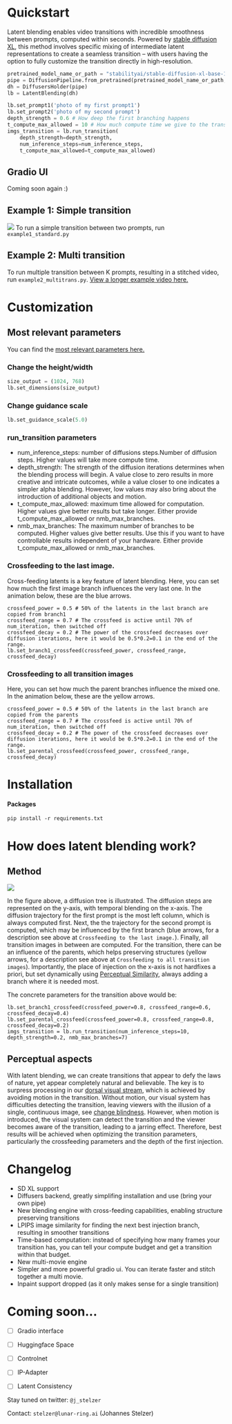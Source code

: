 # Quickstart

Latent blending enables video transitions with incredible smoothness between prompts, computed within seconds. Powered by [stable diffusion XL](https://stability.ai/stable-diffusion), this method involves specific mixing of intermediate latent representations to create a seamless transition – with users having the option to fully customize the transition directly in high-resolution.


```python
pretrained_model_name_or_path = "stabilityai/stable-diffusion-xl-base-1.0"
pipe = DiffusionPipeline.from_pretrained(pretrained_model_name_or_path, torch_dtype=torch.float16).to('cuda')
dh = DiffusersHolder(pipe)
lb = LatentBlending(dh)

lb.set_prompt1('photo of my first prompt1')
lb.set_prompt2('photo of my second prompt')
depth_strength = 0.6 # How deep the first branching happens
t_compute_max_allowed = 10 # How much compute time we give to the transition
imgs_transition = lb.run_transition(
    depth_strength=depth_strength,
    num_inference_steps=num_inference_steps,
    t_compute_max_allowed=t_compute_max_allowed)
```
## Gradio UI
Coming soon again :)

## Example 1: Simple transition
![](example1.jpg)
To run a simple transition between two prompts, run `example1_standard.py`

## Example 2: Multi transition
To run multiple transition between K prompts, resulting in a stitched video, run `example2_multitrans.py`.
[View a longer example video here.](https://vimeo.com/789052336/80dcb545b2)


# Customization

## Most relevant parameters
You can find the [most relevant parameters here.](parameters.md)

### Change the height/width
```python 
size_output = (1024, 768)
lb.set_dimensions(size_output)
```
### Change guidance scale
```python 
lb.set_guidance_scale(5.0)
```

### run_transition parameters
* num_inference_steps: number of diffusions steps.Number of diffusion steps. Higher values will take more compute time.
* depth_strength: The strength of the diffusion iterations determines when the blending process will begin. A value close to zero results in more creative and intricate outcomes, while a value closer to one indicates a simpler alpha blending. However, low values may also bring about the introduction of additional objects and motion.
* t_compute_max_allowed:  maximum time allowed for computation. Higher values give better results but take longer. Either provide t_compute_max_allowed or nmb_max_branches. 
* nmb_max_branches: The maximum number of branches to be computed. Higher values give better results. Use this if you want to have controllable results independent of your hardware. Either provide t_compute_max_allowed or nmb_max_branches. 

### Crossfeeding to the last image.
Cross-feeding latents is a key feature of latent blending. Here, you can set how much the first image branch influences the very last one. In the animation below, these are the blue arrows.

```
crossfeed_power = 0.5 # 50% of the latents in the last branch are copied from branch1
crossfeed_range = 0.7 # The crossfeed is active until 70% of num_iteration, then switched off
crossfeed_decay = 0.2 # The power of the crossfeed decreases over diffusion iterations, here it would be 0.5*0.2=0.1 in the end of the range.
lb.set_branch1_crossfeed(crossfeed_power, crossfeed_range, crossfeed_decay)
```

### Crossfeeding to all transition images
Here, you can set how much the parent branches influence the mixed one. In the animation below, these are the yellow arrows.

```
crossfeed_power = 0.5 # 50% of the latents in the last branch are copied from the parents
crossfeed_range = 0.7 # The crossfeed is active until 70% of num_iteration, then switched off
crossfeed_decay = 0.2 # The power of the crossfeed decreases over diffusion iterations, here it would be 0.5*0.2=0.1 in the end of the range.
lb.set_parental_crossfeed(crossfeed_power, crossfeed_range, crossfeed_decay)
```


# Installation
#### Packages
```commandline
pip install -r requirements.txt
```

# How does latent blending work?
## Method
![](animation.gif)

In the figure above, a diffusion tree is illustrated. The diffusion steps are represented on the y-axis, with temporal blending on the x-axis. The diffusion trajectory for the first prompt is the most left column, which is always computed first. Next, the the trajectory for the second prompt is computed, which may be influenced by the first branch (blue arrows, for a description see above at `Crossfeeding to the last image.`). Finally, all transition images in between are computed. For the transition, there can be an influence of the parents, which helps preserving structures (yellow arrows, for a description see above at `Crossfeeding to all transition images`). Importantly, the place of injection on the x-axis is not hardfixes a priori, but set dynamically using [Perceptual Similarity](https://richzhang.github.io/PerceptualSimilarity), always adding a branch where it is needed most.

The concrete parameters for the transition above would be:
```
lb.set_branch1_crossfeed(crossfeed_power=0.8, crossfeed_range=0.6, crossfeed_decay=0.4)
lb.set_parental_crossfeed(crossfeed_power=0.8, crossfeed_range=0.8, crossfeed_decay=0.2)
imgs_transition = lb.run_transition(num_inference_steps=10, depth_strength=0.2, nmb_max_branches=7)
```

## Perceptual aspects
With latent blending, we can create transitions that appear to defy the laws of nature, yet appear completely natural and believable. The key is to surpress processing in our [dorsal visual stream](https://en.wikipedia.org/wiki/Two-streams_hypothesis#Dorsal_stream), which is achieved by avoiding motion in the transition. Without motion, our visual system has difficulties detecting the transition, leaving viewers with the illusion of a single, continuous image, see [change blindness](https://en.wikipedia.org/wiki/Change_blindness). However, when motion is introduced, the visual system can detect the transition and the viewer becomes aware of the transition, leading to a jarring effect. Therefore, best results will be achieved when optimizing the transition parameters, particularly the crossfeeding parameters and the depth of the first injection.

# Changelog
* SD XL support 
* Diffusers backend, greatly simplifing installation and use (bring your own pipe)
* New blending engine with cross-feeding capabilities, enabling structure preserving transitions
* LPIPS image similarity for finding the next best injection branch, resulting in smoother transitions
* Time-based computation: instead of specifying how many frames your transition has, you can tell your compute budget and get a transition within that budget.
* New multi-movie engine
* Simpler and more powerful gradio ui. You can iterate faster and stitch together a multi movie.
* Inpaint support dropped (as it only makes sense for a single transition)

# Coming soon...
- [ ] Gradio interface
- [ ] Huggingface Space
- [ ] Controlnet
- [ ] IP-Adapter
- [ ] Latent Consistency



Stay tuned on twitter: ```@j_stelzer```

Contact: ```stelzer@lunar-ring.ai``` (Johannes Stelzer)


